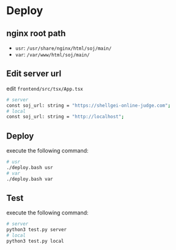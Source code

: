 # Deploy

## nginx root path
- `usr`: `/usr/share/nginx/html/soj/main/`
- `var`: `/var/www/html/soj/main/`

## Edit server url

edit `frontend/src/tsx/App.tsx`

```sh
# server
const soj_url: string = "https://shellgei-online-judge.com";
# local
const soj_url: string = "http://localhost";
```

## Deploy
execute the following command:

```sh
# usr
./deploy.bash usr
# var
./deploy.bash var
```

## Test
execute the following command:

```sh
# server
python3 test.py server
# local
python3 test.py local
```
